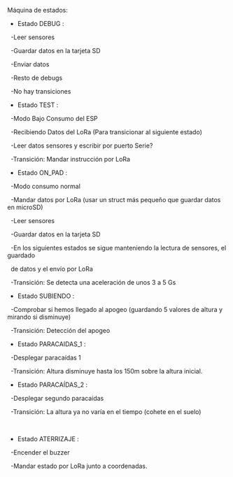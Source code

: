 Máquina de estados:

* Estado DEBUG :

 	-Leer sensores

 	-Guardar datos en la tarjeta SD

&nbsp;	-Enviar datos

 	-Resto de debugs

 	-No hay transiciones



* Estado TEST :

 	-Modo Bajo Consumo del ESP

 	-Recibiendo Datos del LoRa (Para transicionar al siguiente estado)

 	-Leer datos sensores y escribir por puerto Serie?



 	-Transición: Mandar instrucción por LoRa



* Estado ON\_PAD :

 	-Modo consumo normal

 	-Mandar datos por LoRa (usar un struct más pequeño que guardar datos en microSD)

 	-Leer sensores

 	-Guardar datos en la tarjeta SD

 	-En los siguientes estados se sigue manteniendo la lectura de sensores, el guardado

 	 de datos y el envío por LoRa



 	-Transición: Se detecta una aceleración de unos 3 a 5 Gs



* Estado SUBIENDO :

 	-Comprobar si hemos llegado al apogeo (guardando 5 valores de altura y mirando si 	 disminuye)



 	-Transición: Detección del apogeo



* Estado PARACAIDAS\_1 :

 	-Desplegar paracaídas 1



 	-Transición: Altura disminuye hasta los 150m sobre la altura inicial.



* Estado PARACAÍDAS\_2 :

 	-Desplegar segundo paracaídas



 	-Transición: La altura ya no varía en el tiempo (cohete en el suelo)

 

* Estado ATERRIZAJE :

 	-Encender el buzzer

 	-Mandar estado por LoRa junto a coordenadas.

